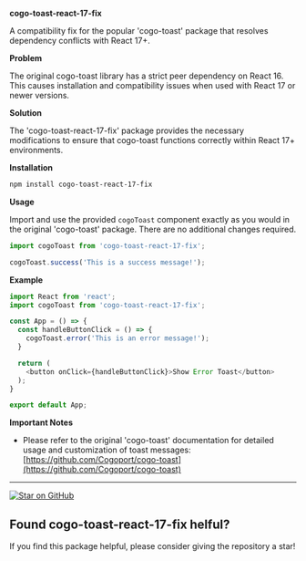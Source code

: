 **cogo-toast-react-17-fix**

A compatibility fix for the popular 'cogo-toast' package that resolves dependency conflicts with React 17+.

**Problem**

The original cogo-toast library has a strict peer dependency on React 16. This causes installation and compatibility issues when used with React 17 or newer versions. 

**Solution**

The 'cogo-toast-react-17-fix' package provides the necessary modifications to ensure that cogo-toast functions correctly within React 17+ environments. 

**Installation**

```bash
npm install cogo-toast-react-17-fix
```

**Usage** 

Import and use the provided `cogoToast` component exactly as you would in the original 'cogo-toast' package. There are no additional changes required.

```javascript
import cogoToast from 'cogo-toast-react-17-fix';

cogoToast.success('This is a success message!');
```

**Example**

```javascript
import React from 'react';
import cogoToast from 'cogo-toast-react-17-fix';

const App = () => {
  const handleButtonClick = () => {
    cogoToast.error('This is an error message!');
  }

  return (
    <button onClick={handleButtonClick}>Show Error Toast</button>
  );
}

export default App;
```

**Important Notes**

* Please refer to the original 'cogo-toast' documentation for detailed usage and customization of toast messages: [https://github.com/Cogoport/cogo-toast](https://github.com/Cogoport/cogo-toast) 
 
---
 
[![Star on GitHub](https://img.shields.io/github/stars/omkarcloud/cogo-toast-react-17-fix.svg?style=social)](https://github.com/omkarcloud/cogo-toast-react-17-fix)

## **Found cogo-toast-react-17-fix helful?**

If you find this package helpful, please consider giving the repository a star! 
